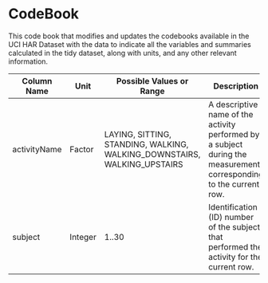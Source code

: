 # CodeBook

This code book that modifies and updates the codebooks available in the UCI HAR Dataset with the data to indicate all the variables and summaries calculated in the tidy dataset, along with units, and any other relevant information.

Column Name | Unit | Possible Values or Range | Description
------------|------|--------------------------|------------
activityName | Factor | LAYING, SITTING, STANDING, WALKING, WALKING_DOWNSTAIRS, WALKING_UPSTAIRS | A descriptive name of the activity performed by a subject during the measurement corresponding to the current row.
subject | Integer | 1..30 | Identification (ID) number of the subject that performed the activity for the current row.

